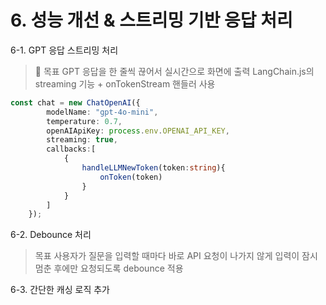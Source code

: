 # 6. 성능 개선 & 스트리밍 기반 응답 처리

6-1. GPT 응답 스트리밍 처리
> 🎯 목표
> GPT 응답을 한 줄씩 끊어서 실시간으로 화면에 출력
> LangChain.js의 streaming 기능 + onTokenStream 핸들러 사용

```ts
const chat = new ChatOpenAI({
        modelName: "gpt-4o-mini",
        temperature: 0.7,
        openAIApiKey: process.env.OPENAI_API_KEY,
        streaming: true,
        callbacks:[
            {
                handleLLMNewToken(token:string){
                    onToken(token)
                }
            }
        ]
    });
```

6-2. Debounce 처리
> 목표
> 사용자가 질문을 입력할 때마다 바로 API 요청이 나가지 않게
> 입력이 잠시 멈춘 후에만 요청되도록 debounce 적용
>
> 

6-3. 간단한 캐싱 로직 추가